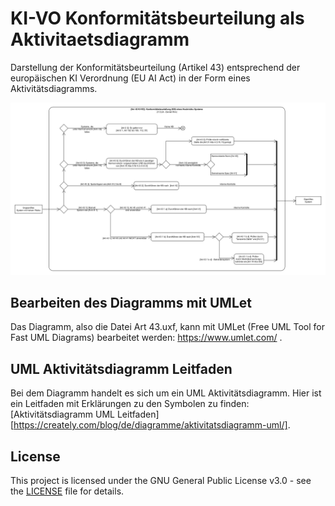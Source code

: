 # KI-VO Konformitätsbeurteilung als Aktivitaetsdiagramm
Darstellung der Konformitätsbeurteilung (Artikel 43) entsprechend der europäischen KI Verordnung (EU AI Act) in der Form eines Aktivitätsdiagramms.

![Konformitätsbewertung als Aktivitätsdiagramm](Art43.gif)

## Bearbeiten des Diagramms mit UMLet

Das Diagramm, also die Datei Art 43.uxf, kann mit UMLet (Free UML Tool for Fast UML Diagrams) bearbeitet werden: https://www.umlet.com/ .

## UML Aktivitätsdiagramm Leitfaden

Bei dem Diagramm handelt es sich um ein UML Aktivitätsdiagramm. Hier ist ein Leitfaden mit Erklärungen zu den Symbolen zu finden: [Aktivitätsdiagramm UML Leitfaden][https://creately.com/blog/de/diagramme/aktivitatsdiagramm-uml/].

## License

This project is licensed under the GNU General Public License v3.0 - see the [LICENSE](LICENSE) file for details.

